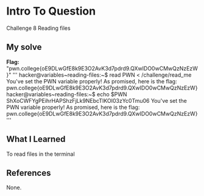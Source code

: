 # Intro To Question
Challenge 8
Reading files
## My solve
**Flag:** "pwn.college{oE9DLwGfE8k9E3O2AvK3d7pdrd9.QXwIDO0wCMwQzNzEzW}"
'''
hacker@variables~reading-files:~$ read PWN < /challenge/read_me
You've set the PWN variable properly! As promised, here is the flag:
pwn.college{oE9DLwGfE8k9E3O2AvK3d7pdrd9.QXwIDO0wCMwQzNzEzW}
hacker@variables~reading-files:~$ echo $PWN
ShXoCWFYgPEihrHAPShzFjLk9NEbcTIKOI03zYc0Tmu06
You've set the PWN variable properly! As promised, here is the flag:
pwn.college{oE9DLwGfE8k9E3O2AvK3d7pdrd9.QXwIDO0wCMwQzNzEzW}
'''
## What I Learned
To read files in the terminal 
## References
None.
